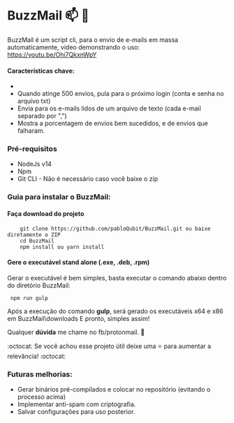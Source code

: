 # BuzzMail :mailbox: :email:

BuzzMail é um script cli, para o envio de e-mails em massa automaticamente, vídeo demonstrando o uso:
https://youtu.be/Ohi7QkxnWpY

#### Características chave:
  - 
  - Quando atinge 500 envios, pula para o próximo login (conta e senha no arquivo txt)
  - Envia para os e-mails lidos de um arquivo de texto (cada e-mail separado por ",")
  - Mostra a porcentagem de envios bem sucedidos, e de envios que falharam.

### Pré-requisitos
- NodeJs v14
- Npm
- Git CLI - Não é necessário caso você baixe o zip

### Guia para instalar o BuzzMail:

#### Faça download do projeto
```
    git clone https://github.com/pabloQubit/BuzzMail.git ou baixe diretamente o ZIP
    cd BuzzMail
    npm install ou yarn install
```

#### Gere o executável stand alone (.exe, .deb, .rpm) 
Gerar o executável é bem simples, basta executar o comando abaixo dentro do diretório BuzzMail:
 ```
  npm run gulp
 ```

 Após a execução do comando __gulp__, será gerado os executáveis x64 e x86 em BuzzMail\downloads
 E pronto, simples assim!
 
 Qualquer __dúvida__ me chame no fb/protonmail. :incoming_envelope:
 
 :octocat: Se você achou esse projeto útil deixe uma :star: para aumentar a relevância! :octocat:
 
 ### Futuras melhorias: 
 - Gerar binários pré-compilados e colocar no repositório (evitando o processo acima)
 - Implementar anti-spam com criptografia. 
 - Salvar configurações para uso posterior.
 
